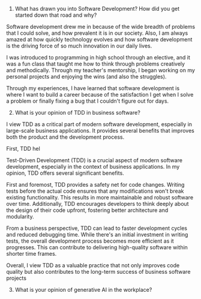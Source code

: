 
1. What has drawn you into Software Development? How did you get started down that road and why?

Software development drew me in because of the wide breadth of problems that I could solve, and how prevalent it is in our society. Also, I am always amazed at how quickly technology evolves and how software development is the driving force of so much innovation in our daily lives.

I was introduced to programming in high school through an elective, and it was a fun class that taught me how to think through problems creatively and methodically. Through my teacher's mentorship, I began working on my personal projects and enjoying the wins (and also the struggles).

Through my experiences, I have learned that software development is where I want to build a career because of the satisfaction I get when I solve a problem or finally fixing a bug that I couldn't figure out for days.


2. What is your opinion of TDD in business software?

I view TDD as a critical part of modern software development, especially in large-scale business applications. It provides several benefits that improves both the product and the development process.

First, TDD hel

Test-Driven Development (TDD) is a crucial aspect of modern software development, especially in the context of business applications. In my opinion, TDD offers several significant benefits.

First and foremost, TDD provides a safety net for code changes. Writing tests before the actual code ensures that any modifications won't break existing functionality. This results in more maintainable and robust software over time. Additionally, TDD encourages developers to think deeply about the design of their code upfront, fostering better architecture and modularity.

From a business perspective, TDD can lead to faster development cycles and reduced debugging time. While there's an initial investment in writing tests, the overall development process becomes more efficient as it progresses. This can contribute to delivering high-quality software within shorter time frames.

Overall, I view TDD as a valuable practice that not only improves code quality but also contributes to the long-term success of business software projects

3. What is your opinion of generative AI in the workplace?